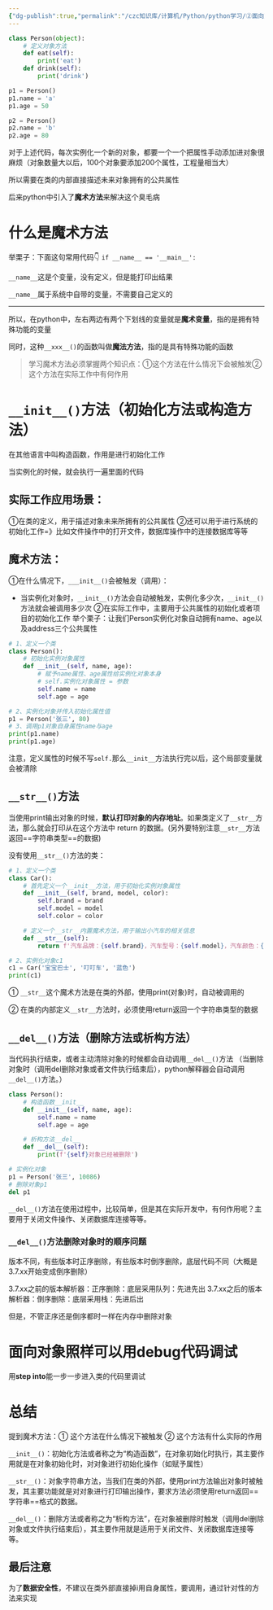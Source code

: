 ```yaml
---
{"dg-publish":true,"permalink":"/czc知识库/计算机/Python/python学习/②面向对象/303-魔术方法：__init__()、__str__()、__del__()/","dgPassFrontmatter":true,"created":"2024-11-18T17:27:31.826+08:00","updated":"2024-12-08T12:39:45.362+08:00"}
---
```



```python
class Person(object):
	# 定义对象方法
	def eat(self):
		print('eat')
	def drink(self):
		print('drink')

p1 = Person()
p1.name = 'a'
p1.age = 50

p2 = Person()
p2.name = 'b'
p2.age = 80
```

对于上述代码，每次实例化一个新的对象，都要一个一个把属性手动添加进对象很麻烦（对象数量大以后，100个对象要添加200个属性，工程量相当大）

所以需要在类的内部直接描述未来对象拥有的公共属性

后来python中引入了**魔术方法**来解决这个臭毛病

# 什么是魔术方法

举栗子：下面这句常用代码👇
`if __name__ == '__main__':`

`__name__`这是个变量，没有定义，但是能打印出结果

`__name__`属于系统中自带的变量，不需要自己定义的

---

所以，在python中，左右两边有两个下划线的变量就是**魔术变量**，指的是拥有特殊功能的变量

同时，这种`__xxx__()`的函数叫做**魔法方法**，指的是具有特殊功能的函数

>学习魔术方法必须掌握两个知识点：①这个方法在什么情况下会被触发②这个方法在实际工作中有何作用

# `__init__()`方法（初始化方法或构造方法）

在其他语言中叫构造函数，作用是进行初始化工作

当实例化的时候，就会执行一遍里面的代码

## 实际工作应用场景：
①在类的定义，用于描述对象未来所拥有的公共属性
②还可以用于进行系统的初始化工作=》比如文件操作中的打开文件，数据库操作中的连接数据库等等
## 魔术方法：
①在什么情况下，`___init__()`会被触发（调用）：
- 当实例化对象时，`__init__()`方法会自动被触发，实例化多少次，`__init__()`方法就会被调用多少次
②在实际工作中，主要用于公共属性的初始化或者项目的初始化工作
举个栗子：让我们Person实例化对象自动拥有name、age以及address三个公共属性

```python
# 1、定义一个类
class Person():
    # 初始化实例对象属性
    def __init__(self, name, age):
        # 赋予name属性、age属性给实例化对象本身
        # self.实例化对象属性 = 参数
        self.name = name
        self.age = age

# 2、实例化对象并传入初始化属性值
p1 = Person('张三', 80)
# 3、调用p1对象自身属性name与age
print(p1.name)
print(p1.age)
```


注意，定义属性的时候不写`self.`那么`__init__`方法执行完以后，这个局部变量就会被清除

## `__str__()`方法


当使用print输出对象的时候，**默认打印对象的内存地址**。如果类定义了`__str__`方法，那么就会打印从在这个方法中 return 的数据。(另外要特别注意`__str__`方法返回==字符串类型==的数据)

没有使用`__str__()`方法的类：

```python
# 1、定义一个类
class Car():
    # 首先定义一个__init__方法，用于初始化实例对象属性
    def __init__(self, brand, model, color):
        self.brand = brand
        self.model = model
        self.color = color

    # 定义一个__str__内置魔术方法，用于输出小汽车的相关信息
    def __str__(self):
        return f'汽车品牌：{self.brand}，汽车型号：{self.model}，汽车颜色：{self.color}'

# 2、实例化对象c1
c1 = Car('宝宝巴士', '叮叮车', '蓝色')
print(c1)
```

① `__str__`这个魔术方法是在类的外部，使用print(对象)时，自动被调用的

② 在类的内部定义`__str__`方法时，必须使用return返回一个字符串类型的数据

## `__del__()`方法（删除方法或析构方法）

当代码执行结束，或者主动清除对象的时候都会自动调用`__del__()`方法
（当删除对象时（调用del删除对象或者文件执行结束后），python解释器会自动调用`__del__()`方法。）

```python
class Person():
    # 构造函数__init__
    def __init__(self, name, age):
        self.name = name
        self.age = age

    # 析构方法__del__
    def __del__(self):
        print(f'{self}对象已经被删除')

# 实例化对象
p1 = Person('张三', 10086)
# 删除对象p1
del p1
```

`__del__()`方法在使用过程中，比较简单，但是其在实际开发中，有何作用呢？主要用于关闭文件操作、关闭数据库连接等等。

### `__del__()`方法删除对象时的顺序问题

版本不同，有些版本时正序删除，有些版本时倒序删除，底层代码不同（大概是3.7.xx开始变成倒序删除）

3.7.xx之前的版本解析器：正序删除：底层采用队列：先进先出
3.7.xx之后的版本解析器：倒序删除：底层采用栈：先进后出

但是，不管正序还是倒序都时一样在内存中删除对象



# 面向对象照样可以用debug代码调试
用**step into**能一步一步进入类的代码里调试



# 总结

提到魔术方法：① 这个方法在什么情况下被触发 ② 这个方法有什么实际的作用

`__init__()`：初始化方法或者称之为“构造函数”，在对象初始化时执行，其主要作用就是在对象初始化时，对对象进行初始化操作（如赋予属性）

`__str__()`：对象字符串方法，当我们在类的外部，使用print方法输出对象时被触发，其主要功能就是对对象进行打印输出操作，要求方法必须使用return返回==字符串==格式的数据。

`__del__()`：删除方法或者称之为“析构方法”，在对象被删除时触发（调用del删除对象或文件执行结束后），其主要作用就是适用于关闭文件、关闭数据库连接等等。 


## 最后注意


为了**数据安全性**，不建议在类外部直接掉i用自身属性，要调用，通过针对性的方法来实现


